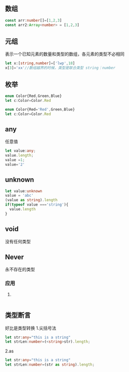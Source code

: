 ## 数组
```ts
const arr:number[]=[1,2,3]
const arr2:Array<number> = [1,2,3]
```
## 元组
表示一个已知元素的数量和类型的数组，各元素的类型不必相同
```ts
let x:[string,number]=['lwp',18]
x[3]='xx'//数组越界的时候，类型是联合类型 string｜number
```
## 枚举
```ts
enum Color{Red,Green,Blue}
let c:Color=Color.Red
```
```ts
enum Color{Red='Red',Green,Blue}
let c:Color=Color.Red
```
## any
任意值
```ts
let value:any;
value.length;
value =1;
value='2'
```
## unknown

```ts
let value:unknown
value = 'abc'
(value as string).length
if(typeof value ==='string'){
  value.length
}
```
## void
没有任何类型
## Never
永不存在的类型
### 应用
1. 
```ts

```
## 类型断言
好比是类型转换
1.尖括号法
```ts
let str:any="this is a string"
let strLen:number=(<string>str).length;
```
2.as
```ts
let str:any="this is a string"
let strLen:number=(str as string).length;
```